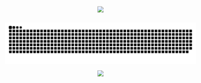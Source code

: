 
<h1 align="center">
  <img src="https://readme-typing-svg.herokuapp.com?font=Orbitron&size=40&duration=3000&pause=500&color=00F0FF&center=true&vCenter=true&width=800&height=80&lines=+🚀KAMI+HADIR+DENGAN+INOVASI;🔥+DESAIN+MODERN;⚡+DAN+SOLUSI+TANPA+BATAS;" />
</h1>


<p align="center">
  <img src="https://raw.githubusercontent.com/Platane/snk/output/github-contribution-grid-snake-dark.svg" alt="snake animation"/>
</p>


<p align="center">
  <img src="https://capsule-render.vercel.app/api?type=waving&height=200&text=🔥%20SELAMAT20%DATANG:)%20🔥&fontAlign=50&fontSize=50&color=0:ff00ff,100:00ffff&animation=twinkling&fontColor=ffffff"/>
</p>

